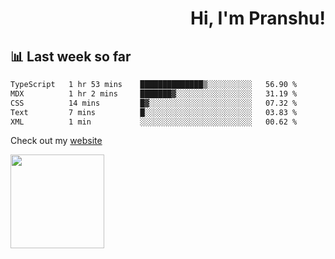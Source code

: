 <div align="right" >
   
   <H1>Hi, I'm Pranshu!</H1>

</div>

## 📊 Last week so far
<!--START_SECTION:waka-->

```txt
TypeScript   1 hr 53 mins    ██████████████▒░░░░░░░░░░   56.90 %
MDX          1 hr 2 mins     ███████▓░░░░░░░░░░░░░░░░░   31.19 %
CSS          14 mins         █▓░░░░░░░░░░░░░░░░░░░░░░░   07.32 %
Text         7 mins          █░░░░░░░░░░░░░░░░░░░░░░░░   03.83 %
XML          1 min           ░░░░░░░░░░░░░░░░░░░░░░░░░   00.62 %
```

<!--END_SECTION:waka-->

Check out my [website](https://pranshu05.vercel.app)

<img align="left" width="150" src="https://user-images.githubusercontent.com/70943732/209951571-93b7afe5-f523-4683-b725-5d94b287e94e.png">

